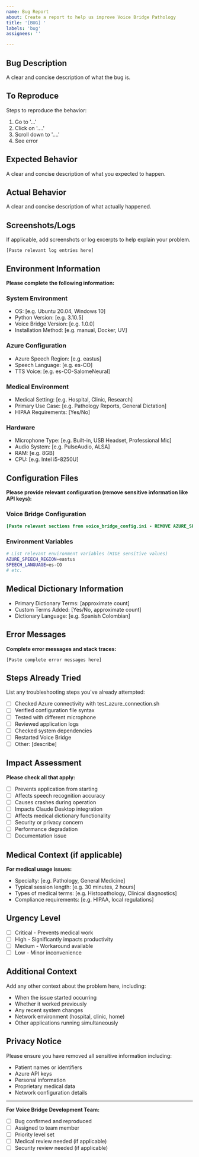```yaml
---
name: Bug Report
about: Create a report to help us improve Voice Bridge Pathology
title: '[BUG] '
labels: 'bug'
assignees: ''

---
```


## Bug Description
A clear and concise description of what the bug is.

## To Reproduce
Steps to reproduce the behavior:
1. Go to '...'
2. Click on '....'
3. Scroll down to '....'
4. See error

## Expected Behavior
A clear and concise description of what you expected to happen.

## Actual Behavior
A clear and concise description of what actually happened.

## Screenshots/Logs
If applicable, add screenshots or log excerpts to help explain your problem.

```
[Paste relevant log entries here]
```

## Environment Information
**Please complete the following information:**

### System Environment
- OS: [e.g. Ubuntu 20.04, Windows 10]
- Python Version: [e.g. 3.10.5]
- Voice Bridge Version: [e.g. 1.0.0]
- Installation Method: [e.g. manual, Docker, UV]

### Azure Configuration
- Azure Speech Region: [e.g. eastus]
- Speech Language: [e.g. es-CO]
- TTS Voice: [e.g. es-CO-SalomeNeural]

### Medical Environment
- Medical Setting: [e.g. Hospital, Clinic, Research]
- Primary Use Case: [e.g. Pathology Reports, General Dictation]
- HIPAA Requirements: [Yes/No]

### Hardware
- Microphone Type: [e.g. Built-in, USB Headset, Professional Mic]
- Audio System: [e.g. PulseAudio, ALSA]
- RAM: [e.g. 8GB]
- CPU: [e.g. Intel i5-8250U]

## Configuration Files
**Please provide relevant configuration (remove sensitive information like API keys):**

### Voice Bridge Configuration
```ini
[Paste relevant sections from voice_bridge_config.ini - REMOVE AZURE_SPEECH_KEY]
```

### Environment Variables
```bash
# List relevant environment variables (HIDE sensitive values)
AZURE_SPEECH_REGION=eastus
SPEECH_LANGUAGE=es-CO
# etc.
```

## Medical Dictionary Information
- Primary Dictionary Terms: [approximate count]
- Custom Terms Added: [Yes/No, approximate count]
- Dictionary Language: [e.g. Spanish Colombian]

## Error Messages
**Complete error messages and stack traces:**

```
[Paste complete error messages here]
```

## Steps Already Tried
List any troubleshooting steps you've already attempted:
- [ ] Checked Azure connectivity with test_azure_connection.sh
- [ ] Verified configuration file syntax
- [ ] Tested with different microphone
- [ ] Reviewed application logs
- [ ] Checked system dependencies
- [ ] Restarted Voice Bridge
- [ ] Other: [describe]

## Impact Assessment
**Please check all that apply:**
- [ ] Prevents application from starting
- [ ] Affects speech recognition accuracy
- [ ] Causes crashes during operation
- [ ] Impacts Claude Desktop integration
- [ ] Affects medical dictionary functionality
- [ ] Security or privacy concern
- [ ] Performance degradation
- [ ] Documentation issue

## Medical Context (if applicable)
**For medical usage issues:**
- Specialty: [e.g. Pathology, General Medicine]
- Typical session length: [e.g. 30 minutes, 2 hours]
- Types of medical terms: [e.g. Histopathology, Clinical diagnostics]
- Compliance requirements: [e.g. HIPAA, local regulations]

## Urgency Level
- [ ] Critical - Prevents medical work
- [ ] High - Significantly impacts productivity
- [ ] Medium - Workaround available
- [ ] Low - Minor inconvenience

## Additional Context
Add any other context about the problem here, including:
- When the issue started occurring
- Whether it worked previously
- Any recent system changes
- Network environment (hospital, clinic, home)
- Other applications running simultaneously

## Privacy Notice
Please ensure you have removed all sensitive information including:
- Patient names or identifiers
- Azure API keys
- Personal information
- Proprietary medical data
- Network configuration details

---

**For Voice Bridge Development Team:**
- [ ] Bug confirmed and reproduced
- [ ] Assigned to team member
- [ ] Priority level set
- [ ] Medical review needed (if applicable)
- [ ] Security review needed (if applicable)

